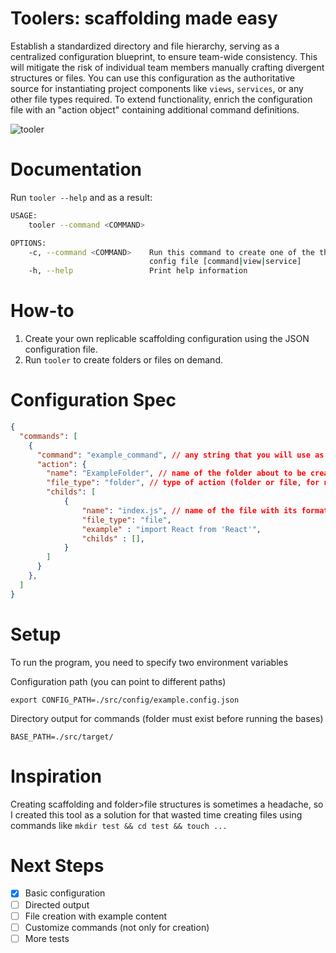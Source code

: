 # Toolers: scaffolding made easy

Establish a standardized directory and file hierarchy, serving as a centralized configuration blueprint, to ensure team-wide consistency. This will mitigate the risk of individual team members manually crafting divergent structures or files. You can use this configuration as the authoritative source for instantiating project components like ``views``, ``services``, or any other file types required. To extend functionality, enrich the configuration file with an "action object" containing additional command definitions.

![tooler](https://user-images.githubusercontent.com/13340320/155042226-f1e41bb4-c3c9-45ae-acad-d06da84e3373.gif)

# Documentation

Run `tooler --help` and as a result:

```bash
USAGE:
    tooler --command <COMMAND>

OPTIONS:
    -c, --command <COMMAND>    Run this command to create one of the the types you specified on your
                               config file [command|view|service]
    -h, --help                 Print help information
```

# How-to

1. Create your own replicable scaffolding configuration using the JSON configuration file.
2. Run `tooler` to create folders or files on demand.

# Configuration Spec

```json
{
  "commands": [
    {
      "command": "example_command", // any string that you will use as a command name later on the CLI
      "action": {
        "name": "ExampleFolder", // name of the folder about to be created
        "file_type": "folder", // type of action (folder or file, for now)
        "childs": [
            {   
                "name": "index.js", // name of the file with its format
                "file_type": "file", 
                "example" : "import React from 'React'", 
                "childs" : [],
            }
        ]
      }
    },
  ]
}

```

# Setup

To run the program, you need to specify two environment variables

Configuration path (you can point to different paths)
```
export CONFIG_PATH=./src/config/example.config.json
```

Directory output for commands (folder must exist before running the bases)
```
BASE_PATH=./src/target/
```

# Inspiration

Creating scaffolding and folder>file structures is sometimes a headache, so I created this tool as a solution for that wasted time creating files using commands like `mkdir test && cd test && touch ...`

# Next Steps

- [x] Basic configuration
- [ ] Directed output
- [ ] File creation with example content
- [ ] Customize commands (not only for creation)
- [ ] More tests
